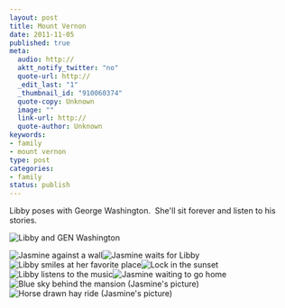 ```yaml
--- 
layout: post
title: Mount Vernon
date: 2011-11-05
published: true
meta: 
  audio: http://
  aktt_notify_twitter: "no"
  quote-url: http://
  _edit_last: "1"
  _thumbnail_id: "910060374"
  quote-copy: Unknown
  image: ""
  link-url: http://
  quote-author: Unknown
keywords: 
- family
- mount vernon
type: post
categories: 
- family
status: publish
---
```



Libby poses with George Washington.  She'll sit forever and listen to his stories.



![Libby and GEN Washington](http://eick.us/files/2011/11/mount-vernon-5.jpg)



![Jasmine against a wall](http://eick.us/files/2011/11/Jasmine-against-wall.jpg)![Jasmine waits for Libby](http://eick.us/files/2011/11/mount-vernon-2.jpg)![Libby smiles at her favorite place](http://eick.us/files/2011/11/mount-vernon-3.jpg)![Lock in the sunset](http://eick.us/files/2011/11/mount-vernon-4.jpg)![Libby listens to the music](http://eick.us/files/2011/11/mount-vernon-6.jpg)![Jasmine waiting to go home](http://eick.us/files/2011/11/mount-vernon-7.jpg)![Blue sky behind the mansion (Jasmine's picture)](http://eick.us/files/2011/11/mount-vernon-8.jpg)![Horse drawn hay ride (Jasmine's picture)](http://eick.us/files/2011/11/mount-vernon-9.jpg)

